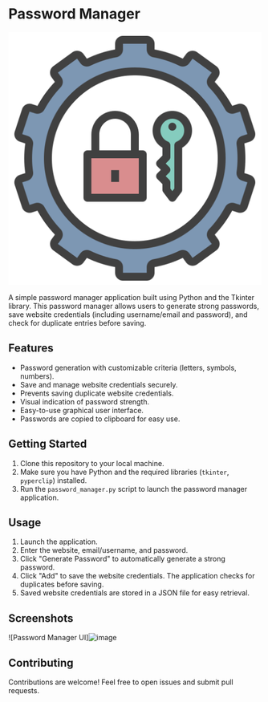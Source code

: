 # Password Manager

![Password Manager Logo](logo.png)

A simple password manager application built using Python and the Tkinter library. This password manager allows users to generate strong passwords, save website credentials (including username/email and password), and check for duplicate entries before saving.

## Features

- Password generation with customizable criteria (letters, symbols, numbers).
- Save and manage website credentials securely.
- Prevents saving duplicate website credentials.
- Visual indication of password strength.
- Easy-to-use graphical user interface.
- Passwords are copied to clipboard for easy use.

## Getting Started

1. Clone this repository to your local machine.
2. Make sure you have Python and the required libraries (`tkinter`, `pyperclip`) installed.
3. Run the `password_manager.py` script to launch the password manager application.

## Usage

1. Launch the application.
2. Enter the website, email/username, and password.
3. Click "Generate Password" to automatically generate a strong password.
4. Click "Add" to save the website credentials. The application checks for duplicates before saving.
5. Saved website credentials are stored in a JSON file for easy retrieval.

## Screenshots


![Password Manager UI]![image](https://github.com/devPach4545/Password_manager/assets/117800801/185b3af0-b6c1-4355-b852-d0a56f9da672)

## Contributing

Contributions are welcome! Feel free to open issues and submit pull requests.
